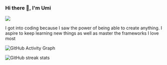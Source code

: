 ### Hi there 👋, I'm Umi
![](https://pbs.twimg.com/media/CcvcLQvW0AAlEtL.jpg)

I got into coding because I saw the power of being able to create anything. I aspire to keep learning new things as well as master the frameworks I love most

![GitHub Activity Graph](https://activity-graph.herokuapp.com/graph?username=UmiVilbig)  

![GitHub streak stats](https://github-readme-streak-stats.herokuapp.com/?user=UmiVilbig)  
